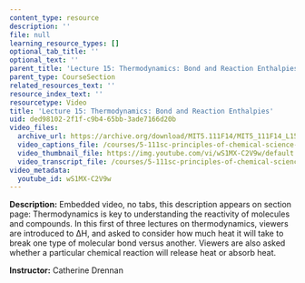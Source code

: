 ```yaml
---
content_type: resource
description: ''
file: null
learning_resource_types: []
optional_tab_title: ''
optional_text: ''
parent_title: 'Lecture 15: Thermodynamics: Bond and Reaction Enthalpies'
parent_type: CourseSection
related_resources_text: ''
resource_index_text: ''
resourcetype: Video
title: 'Lecture 15: Thermodynamics: Bond and Reaction Enthalpies'
uid: ded98102-2f1f-c9b4-65bb-3ade7166d20b
video_files:
  archive_url: https://archive.org/download/MIT5.111F14/MIT5_111F14_L15_300k.mp4
  video_captions_file: /courses/5-111sc-principles-of-chemical-science-fall-2014/cb734ec20d8b55e497db7e33353336b9_wS1MX-C2V9w.vtt
  video_thumbnail_file: https://img.youtube.com/vi/wS1MX-C2V9w/default.jpg
  video_transcript_file: /courses/5-111sc-principles-of-chemical-science-fall-2014/5a574d83e7d91d964a71eb6fea343d73_wS1MX-C2V9w.pdf
video_metadata:
  youtube_id: wS1MX-C2V9w
---
```


**Description:** Embedded video, no tabs, this description appears on section page: Thermodynamics is key to understanding the reactivity of molecules and compounds. In this first of three lectures on thermodynamics, viewers are introduced to ∆H, and asked to consider how much heat it will take to break one type of molecular bond versus another. Viewers are also asked whether a particular chemical reaction will release heat or absorb heat.

**Instructor:** Catherine Drennan